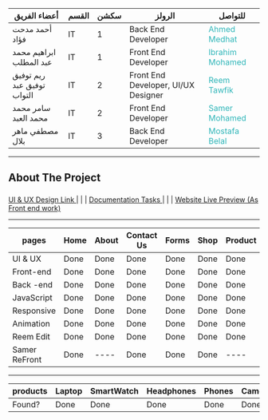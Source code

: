 | أعضاء الفريق                    | القسم          | سكشن | الرولز                        | للتواصل                                                                                          |
|---------------------------------|----------------|-------|--------------------------------|--------------------------------------------------------------------------------------------------|
| أحمد مدحت فؤاد                 | IT             | 1     | Back End Developer             | <a target="_blank" style="color: #30B6B9; text-decoration: none;" href="https://www.linkedin.com/in/ahmed-mdht-968a74278/">Ahmed Medhat</a>      |
| ابراهيم محمد عبد المطلب         | IT             | 1     | Front End Developer            | <a target="_blank" style="color: #30B6B9; text-decoration: none;" href="https://www.linkedin.com/in/ibrahim-mohammed-b76548210/">Ibrahim Mohamed</a> |
| ريم توفيق توفيق عبد التواب     | IT             | 2     | Front End Developer, UI/UX Designer | <a target="_blank" style="color: #30B6B9; text-decoration: none;" href="https://www.linkedin.com/in/reem-tawfik-a5a176264/">Reem Tawfik</a>      |
| سامر محمد محمد العبد           | IT             | 2     | Front End Developer            | <a target="_blank" style="color: #30B6B9; text-decoration: none;" href="https://www.linkedin.com/in/samer-mohamed-5b2586280/">Samer Mohamed</a>    |
| مصطفي ماهر بلال                | IT             | 3     | Back End Developer             | <a target="_blank" style="color: #30B6B9; text-decoration: none;" href="https://www.linkedin.com/in/mostafa-belal-3b0406264/">Mostafa Belal</a>    |




-----------------

<h2 align="left">About The Project</h2>

###

<p align="left"></p>

###
[ UI & UX Design Link ](https://www.figma.com/design/a67UQHjQ9paWjeCbw3KxGI/my-e-commerce?node-id=0-1&node-type=canvas&t=OGxMJVdHbt12qqxk-0)
                       | | | 
[ Documentation Tasks ](https://drive.google.com/drive/folders/1pd6QnX6YEaUWuzu0SMdjbPqlWdSQf3I7)
                       | | | 
[ Website Live Preview (As Front end work)  ](https://samermo11.github.io/Smart-Tech/)



-----------------
|    pages      |  Home       |  About       |   Contact Us   |  Forms       |  Shop       | Product     |       Cart       |    Chect Out     |  UserDash        | AdminDash  |
| ------------- | ----------- | ------------ | ---------------| ------------ | ----------- | ----------- | ---------------- | ---------------  | ---------------- | ---------- |
| UI & UX       |    Done     |    Done      |    Done        |     Done     |   Done      |    Done     |       Done       |      Done        |     Done         |    ----    |
| Front-end     |    Done     |    Done      |    Done        |     Done     |   Done      |    Done     |       Done       |      Done        |     Done         |    Done    |
| Back -end     |    Done     |    Done      |    Done        |     Done     |   Done      |    Done     |       Done       |      Done        |     Done         |    ----    |
| JavaScript    |    Done     |    Done      |    Done        |     Done     |   Done      |    Done     |       Done       |      Done        |     Done         |    Done    |
| Responsive    |    Done     |    Done      |    Done        |     Done     |   Done      |    Done     |       Done       |      Done        |     Done         |    Done    |
| Animation     |    Done     |    Done      |    Done        |     Done     |   Done      |    Done     |       Done       |      Done        |     Done         |    ----    |
| Reem Edit     |    Done     |    Done      |    Done        |     Done     |   Done      |    Done     |       Done       |      Done        |     Done         |    ----    |
| Samer ReFront |    Done     |    ----      |    Done        |     Done     |   Done      |    ----     |       ----       |      Done        |     ----         |    ----    |

-----------------------------------------------------------------------------------------------------------------------------------------------------

|     products       |  Laptop  |  SmartWatch  |  Headphones  |  Phones  |  Camera  | AirPods  |  PCs  |  KeyBoard  |  JoyStick  |  PSs  |  Speakers  |
| ------------------ | -------- | ------------ | ------------ | -------- | -------- | -------- | ----- | ---------  |----------  |------ |----------  |
|     Found?         |    Done  |     Done     |    Done      |   Done   |   Done   |  Done    |  Done |    Done    |  Done      | Done  |  Done      |


